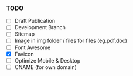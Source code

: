 ### TODO

- [ ] Draft Publication
- [ ] Development Branch
- [ ] Sitemap
- [ ] Image in img folder / files for files (eg.pdf,doc)
- [ ] Font Awesome
- [X] Favicon
- [ ] Optimize Mobile & Desktop
- [ ] CNAME (for own domain)
